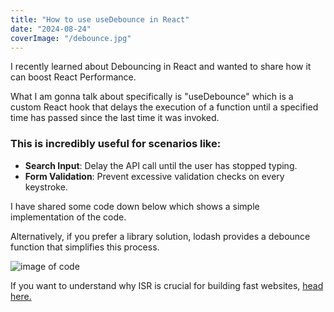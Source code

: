 ```yaml
---
title: "How to use useDebounce in React"
date: "2024-08-24"
coverImage: "/debounce.jpg"
---
```


I recently learned about Debouncing in React and wanted to share how it can boost React Performance.

What I am gonna talk about specifically is "useDebounce" which is a custom React hook that delays the execution of a function until a specified time has passed since the last time it was invoked.

### This is incredibly useful for scenarios like:

- **Search Input**: Delay the API call until the user has stopped typing.
- **Form Validation**: Prevent excessive validation checks on every keystroke.

I have shared some code down below which shows a simple implementation of the code.

Alternatively, if you prefer a library solution, lodash provides a debounce function that simplifies this process.

![image of code](/debounce.jpeg)

If you want to understand why ISR is crucial for building fast websites, [head here.](why-ISR-is-important)
